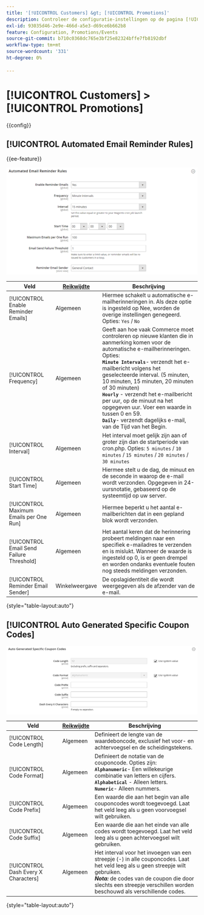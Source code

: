 ```yaml
---
title: '[!UICONTROL Customers] &gt; [!UICONTROL Promotions]'
description: Controleer de configuratie-instellingen op de pagina [!UICONTROL Customers] &gt; [!UICONTROL Promotions] van Commerce Admin.
exl-id: 93035d46-2e9e-466d-a5e3-d69ce6b662b8
feature: Configuration, Promotions/Events
source-git-commit: b710c0368dc765e3bf25e82324bffe7fb8192dbf
workflow-type: tm+mt
source-wordcount: '331'
ht-degree: 0%

---
```


# [!UICONTROL Customers] > [!UICONTROL Promotions]

{{config}}

## [!UICONTROL Automated Email Reminder Rules]

{{ee-feature}}

![ Geautomatiseerde Regels van de Herinnering E-mail ](./assets/promotions-automated-email-reminder-rules.png)<!-- zoom -->

<!-- [Automated Email Reminder Rules](https://docs.magento.com/user-guide/marketing/email-reminder-rules-configure.html) -->

| Veld | [ Reikwijdte ](../../getting-started/websites-stores-views.md#scope-settings) | Beschrijving |
|--- |--- |--- |
| [!UICONTROL Enable Reminder Emails] | Algemeen | Hiermee schakelt u automatische e-mailherinneringen in. Als deze optie is ingesteld op Nee, worden de overige instellingen genegeerd. Opties: `Yes` / `No` |
| [!UICONTROL Frequency] | Algemeen | Geeft aan hoe vaak Commerce moet controleren op nieuwe klanten die in aanmerking komen voor de automatische e-mailherinneringen. Opties: <br/>**`Minute Intervals`**- verzendt het e-mailbericht volgens het geselecteerde interval. (5 minuten, 10 minuten, 15 minuten, 20 minuten of 30 minuten)<br/>**`Hourly`** - verzendt het e-mailbericht per uur, op de minuut na het opgegeven uur. Voer een waarde in tussen 0 en 59. <br/>**`Daily`**- verzendt dagelijks e-mail, van de Tijd van het Begin. |
| [!UICONTROL Interval] | Algemeen | Het interval moet gelijk zijn aan of groter zijn dan de startperiode van cron.php. Opties: `5 minutes` / `10 minutes` / `15 minutes` / `20 minutes` / `30 minutes` |
| [!UICONTROL Start Time] | Algemeen | Hiermee stelt u de dag, de minuut en de seconde in waarop de e-mail wordt verzonden. Opgegeven in 24-uursnotatie, gebaseerd op de systeemtijd op uw server. |
| [!UICONTROL Maximum Emails per One Run] | Algemeen | Hiermee beperkt u het aantal e-mailberichten dat in een gepland blok wordt verzonden. |
| [!UICONTROL Email Send Failure Threshold] | Algemeen | Het aantal keren dat de herinnering probeert meldingen naar een specifiek e-mailadres te verzenden en is mislukt. Wanneer de waarde is ingesteld op 0, is er geen drempel en worden ondanks eventuele fouten nog steeds meldingen verzonden. |
| [!UICONTROL Reminder Email Sender] | Winkelweergave | De opslagidentiteit die wordt weergegeven als de afzender van de e-mail. |

{style="table-layout:auto"}

## [!UICONTROL Auto Generated Specific Coupon Codes]

![ Auto Gegenereerde Specifieke Codes van de Coupon ](./assets/promotions-auto-generated-specific-coupon-codes.png)<!-- zoom -->

<!-- [Auto Generated Specific Coupon Codes](https://docs.magento.com/user-guide/marketing/price-rules-cart-coupon-code-configure.md  -->

| Veld | [ Reikwijdte ](../../getting-started/websites-stores-views.md#scope-settings) | Beschrijving |
|--- |--- |--- |
| [!UICONTROL Code Length] | Algemeen | Definieert de lengte van de waardeboncode, exclusief het voor- en achtervoegsel en de scheidingstekens. |
| [!UICONTROL Code Format] | Algemeen | Definieert de notatie van de couponcode. Opties zijn: <br/>**`Alphanumeric`**- Een willekeurige combinatie van letters en cijfers.<br/>**`Alphabetical`** - Alleen letters. <br/>**`Numeric`**- Alleen nummers. |
| [!UICONTROL Code Prefix] | Algemeen | Een waarde die aan het begin van alle couponcodes wordt toegevoegd. Laat het veld leeg als u geen voorvoegsel wilt gebruiken. |
| [!UICONTROL Code Suffix] | Algemeen | Een waarde die aan het einde van alle codes wordt toegevoegd. Laat het veld leeg als u geen achtervoegsel wilt gebruiken. |
| [!UICONTROL Dash Every X Characters] | Algemeen | Het interval voor het invoegen van een streepje (-) in alle couponcodes. Laat het veld leeg als u geen streepje wilt gebruiken. <br/>_**Nota:**_ de codes van de coupon die door slechts een streepje verschillen worden beschouwd als verschillende codes. |

{style="table-layout:auto"}
